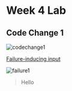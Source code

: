 # Week 4 Lab

## Code Change 1
![codechange1](https://user-images.githubusercontent.com/78109412/165001314-3d81250e-1023-491c-a5cf-4e3e1bc28ade.JPG)

[Failure-inducing input](https://github.com/kevinhu27/markdown-parser/blob/0f4e555c293ea2e5b9547dc9b0837cadd6ff48ff/test-file2.md)

![failure1](https://user-images.githubusercontent.com/78109412/165001611-a9e6145c-5db3-4ad9-9925-ad790e6b185f.JPG)
>Hello
